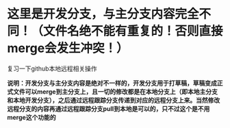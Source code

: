 


# 这里是开发分支，与主分支内容完全不同！（文件名绝不能有重复的！否则直接merge会发生冲突！）
复习一下github本地远程相关操作


 **说明：开发分支与主分支内容是绝对不一样的，开发分支用于打草稿，草稿变成正式文件可以merge到主分支上，且一切的修改都是在本地分支上（即本地主分支和本地开发分支），之后通过远程跟踪分支传递到对应的远程分支上来。当然修改远程分支的内容再通过远程跟踪分支pull到本地是可以的，只不过这个是不用merge这个功能的**
 
 
 

